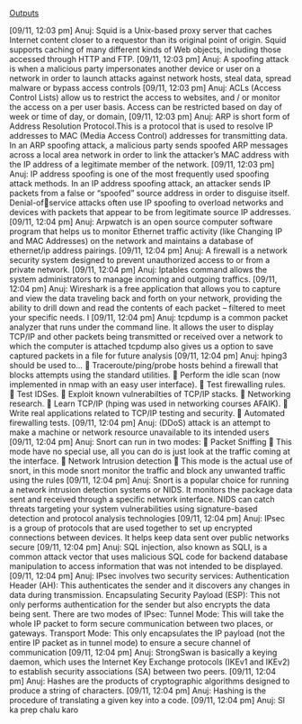 [Outputs](https://bit.ly/nish2003)


[09/11, 12:03 pm] Anuj: Squid is a Unix-based proxy server that caches Internet content closer to a requestor than its original point of origin. Squid supports caching of many different kinds of Web objects, including those accessed through HTTP and FTP.
[09/11, 12:03 pm] Anuj: A spoofing attack is when a malicious party impersonates another device or 
user on a network in order to launch attacks against network hosts, steal 
data, spread malware or bypass access controls
[09/11, 12:03 pm] Anuj: ACLs (Access Control Lists) allow us to restrict the access to websites, and / or 
monitor the access on a per user basis. Access can be restricted based on day of 
week or time of day, or domain,
[09/11, 12:03 pm] Anuj: ARP is short form of Address Resolution Protocol.This is a protocol that is used to 
resolve IP addresses to MAC (Media Access Control) addresses for transmitting data. 
In an ARP spoofing attack, a malicious party sends spoofed ARP messages across a 
local area network in order to link the attacker’s MAC address with the IP address of a 
legitimate member of the network.
[09/11, 12:03 pm] Anuj: IP address spoofing is one of the most frequently used spoofing attack 
methods. In an IP address spoofing attack, an attacker sends IP packets 
from a false or “spoofed” source address in order to disguise itself. Denial-ofservice attacks often use IP spoofing to overload networks and devices with 
packets that appear to be from legitimate source IP addresses.
[09/11, 12:04 pm] Anuj: Arpwatch is an open source computer software program that 
helps us to monitor Ethernet traffic activity (like Changing IP and MAC Addresses) on 
the network and maintains a database of ethernet/ip address pairings.
[09/11, 12:04 pm] Anuj: A firewall is a network security system designed to prevent unauthorized 
access to or from a private network.
[09/11, 12:04 pm] Anuj: Iptables command allows the system administrators to manage incoming and outgoing traffics.
[09/11, 12:04 pm] Anuj: Wireshark is a free application that allows you to capture and view the data traveling back 
and forth on your network, providing the ability to drill down and read the contents of 
each packet – filtered to meet your specific needs. I
[09/11, 12:04 pm] Anuj: tcpdump is a common packet analyzer that runs under the command line. 
It allows the user to display TCP/IP and other packets being transmitted or received 
over a network to which the computer is attached tcpdump also gives us a option to save captured 
packets in a file for future analysis
[09/11, 12:04 pm] Anuj: hping3 should be used to…
 Traceroute/ping/probe hosts behind a firewall that blocks attempts using the standard 
utilities.
 Perform the idle scan (now implemented in nmap with an easy user interface).
 Test firewalling rules.
 Test IDSes.
 Exploit known vulnerabilties of TCP/IP stacks.
 Networking research.
 Learn TCP/IP (hping was used in networking courses AFAIK).
 Write real applications related to TCP/IP testing and security.
 Automated firewalling tests.
[09/11, 12:04 pm] Anuj: (DDoS) attack is an attempt to make a 
machine or network resource unavailable to its intended users
[09/11, 12:04 pm] Anuj: Snort can run in two modes:
 Packet Sniffing
 This mode have no special use, all you can do is just look at the traffic coming at the 
interface.
 Network Intrusion detection
 This mode is the actual use of snort, in this mode snort monitor the traffic and block any 
unwanted traffic using the rules
[09/11, 12:04 pm] Anuj: Snort is a popular choice for running a network intrusion detection systems or NIDS. It 
monitors the package data sent and received through a specific network interface. NIDS 
can catch threats targeting your system vulnerabilities using signature-based detection and 
protocol analysis technologies
[09/11, 12:04 pm] Anuj: IPsec is a group of protocols that are used together to set up encrypted connections between devices. It helps keep data sent over public networks secure
[09/11, 12:04 pm] Anuj: SQL injection, also known as SQLI, is a common attack vector that uses malicious SQL code for 
backend database manipulation to access information that was not intended to be displayed.
[09/11, 12:04 pm] Anuj: IPsec involves two security services:
Authentication Header (AH): This authenticates the sender and it discovers any 
changes in data during transmission.
Encapsulating Security Payload (ESP): This not only performs authentication 
for the sender but also encrypts the data being sent.
There are two modes of IPsec:
Tunnel Mode: This will take the whole IP packet to form secure communication 
between two places, or gateways.
Transport Mode: This only encapsulates the IP payload (not the entire IP packet 
as in tunnel mode) to ensure a secure channel of communication
[09/11, 12:04 pm] Anuj: StrongSwan is basically a keying daemon, which uses the Internet Key Exchange 
protocols (IKEv1 and IKEv2) to establish security associations (SA) between two 
peers.
[09/11, 12:04 pm] Anuj: Hashes are the products of cryptographic algorithms designed to produce a 
string of characters.
[09/11, 12:04 pm] Anuj: Hashing is the procedure of translating a given key into a code.
[09/11, 12:04 pm] Anuj: Sl ka prep chalu karo
